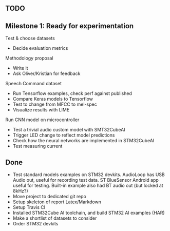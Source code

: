 

## TODO

## Milestone 1: Ready for experimentation


Test & choose datasets

- Decide evaluation metrics

Methodology proposal

- Write it
- Ask Oliver/Kristian for feedback

Speech Command dataset

* Run Tensorflow examples, check perf against published
* Compare Keras models to Tensorflow
* Test to change from MFCC to mel-spec
* Visualize results with LIME

Run CNN model on microcontroller

- Test a trivial audio custom model with SMT32CubeAI
- Trigger LED change to reflect model predictions
- Check how the neural networks are implemented in STM32CubeAI
- Test measuring current


## Done

- Test standard models examples on STM32 devkits.
AudioLoop has USB Audio out, useful for recording test data.
ST BlueSensor Android app useful for testing.
Built-in example also had BT audio out (but locked at 8kHz?)
- Move project to dedicated git repo
- Setup skeleton of report Latex/Markdown
- Setup Travis CI
- Installed STM32Cube AI toolchain, and build STM32 AI examples (HAR)
- Make a shortlist of datasets to consider
- Order STM32 devkits



